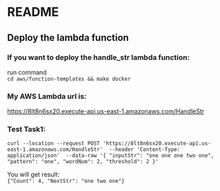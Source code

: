 # README

## Deploy the lambda function

### If you want to deploy the handle_str lambda function:
run command   
`cd aws/function-templates && make docker`

### My AWS Lambda url is:
https://8lt8n6sx20.execute-api.us-east-1.amazonaws.com/HandleStr

### Test Task1:
`
curl --location --request POST 'https://8lt8n6sx20.execute-api.us-east-1.amazonaws.com/HandleStr' 
--header 'Content-Type: application/json' 
--data-raw '{
        "inputStr": "one one one two one",
        "pattern": "one",
        "wordNum": 2,
        "threshold": 2
}'
`

You will get result:   
`{"Count": 4, "NextStr": "one two one"}`